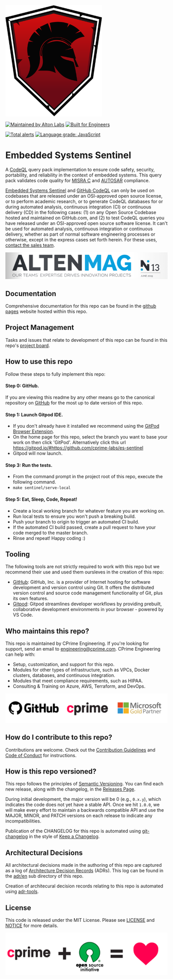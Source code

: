 <a href="https://github.com/cprime-labs/es-sentinel" target="_blank">
<img src=".assets/es-sentinel.png" width="300" />
</a>

[![Maintained by Alton Labs](https://img.shields.io/badge/maintained%20by-alten%20labs-043962)](https://alten.com/) 
[![Built for Engineers](https://img.shields.io/badge/project-embedded%20systems%20sentinel-043962)](https://github.com/alten-labs/es-sentinel)

[![Total alerts](https://img.shields.io/lgtm/alerts/g/cprime-labs/es-sentinel.svg?logo=lgtm&logoWidth=18)](https://lgtm.com/projects/g/cprime-labs/es-sentinel/alerts/)
[![Language grade: JavaScript](https://img.shields.io/lgtm/grade/javascript/g/cprime-labs/es-sentinel.svg?logo=lgtm&logoWidth=18)](https://lgtm.com/projects/g/cprime-labs/es-sentinel/context:javascript)

# Embedded Systems Sentinel
A [CodeQL](https://securitylab.github.com/tools/codeql/) query pack implementation to ensure code safety, security, portability, and reliability in the context of embedded systems. This query pack validates code quality for [MISRA C](https://en.wikipedia.org/wiki/MISRA_C) and [AUTOSAR](https://www.autosar.org/) compliance.

[Embedded Systems Sentinel](https://cprime-labs.github.io/es-sentinel/) and [GitHub CodeQL](https://securitylab.github.com/tools/codeql/) can only be used on codebases that are released under an OSI-approved open source license, or to perform academic research, or to generate CodeQL databases for or during automated analysis, continuous integration (CI) or continuous delivery (CD) in the following cases: (1) on any Open Source Codebase hosted and maintained on GitHub.com, and (2) to test CodeQL queries you have released under an OSI-approved open source software license. It can't be used for automated analysis, continuous integration or continuous delivery, whether as part of normal software engineering processes or otherwise, except in the express cases set forth herein. For these uses, [contact the sales team](sentinel@cprime.com).

<a href="https://fr.calameo.com/read/004893352f8d0da97afea" target="_blank">
<img src=".assets/alten-mag.png" />
</a>

## Documentation

Comprehensive documentation for this repo can be found in the [github pages](https://cprime-labs.github.io/es-sentinel/) website hosted within this repo.

## Project Management

Tasks and issues that relate to development of this repo can be found in this repo's [project board](https://github.com/cprime-labs/es-sentinel/projects/1).

## How to use this repo

Follow these steps to fully implement this repo:


#### Step 0: GitHub.
If you are viewing this readme by any other means go to the canonical repository on [GitHub](https://github.com/cprime-labs/es-sentinel) for the most up to date version of this repo.

#### Step 1: Launch Gitpod IDE.
- If you don't already have it installed we recommend using the [GitPod Browser Extension](https://www.gitpod.io/docs/browser-extension/).
- On the home page for this repo, select the branch you want to base your work on then click 'GitPod'. Alternatively click this url https://gitpod.io/#https://github.com/cprime-labs/es-sentinel
- Gitpod will now launch.

#### Step 3: Run the tests.
- From the command prompt in the project root of this repo, execute the following command.
- `make sentinel/serve-local`

#### Step 5: Eat, Sleep, Code, Repeat!
- Create a local working branch for whatever feature you are working on.
- Run local tests to ensure you won't push a breaking build.
- Push your branch to origin to trigger an automated CI build.
- If the automated CI build passed, create a pull request to have your code merged to the master branch.
- Rinse and repeat! Happy coding :)


## Tooling

The following tools are not strictly required to work with this repo but we recommend their use and used them oursleves in the creation of this repo:
- [GitHub](https://GitHub.com): GitHub, Inc. is a provider of Internet hosting for software development and version control using Git. It offers the distributed version control and source code management functionality of Git, plus its own features. 
- [Gitpod](https://www.gitpod.io/): Gitpod streamlines developer workflows by providing prebuilt, collaborative development environments in your browser - powered by VS Code.

## Who maintains this repo?

This repo is maintained by CPrime Engineering. If you're looking for support, send an email to [engineering@cprime.com](mailto:engineering@cprime.com?subject=DevOps%20Library%20VPC%20AWS).
CPrime Engineering can help with:

- Setup, customization, and support for this repo.
- Modules for other types of infrastructure, such as VPCs, Docker clusters, databases, and continuous integration.
- Modules that meet compliance requirements, such as HIPAA.
- Consulting & Training on Azure, AWS, Terraform, and DevOps.

<a href="https://cprime.com/" target="_blank">
<img src=".assets/gh-cp-ms-partner.png" />
</a>

## How do I contribute to this repo?

Contributions are welcome. Check out the
[Contribution Guidelines](/CONTRIBUTING.md) and 
[Code of Conduct](/CONDUCT.md) for instructions.

## How is this repo versioned?

This repo follows the principles of [Semantic Versioning](http://semver.org/). You can find each new release,
along with the changelog, in the [Releases Page](../../releases).

During initial development, the major version will be 0 (e.g., `0.x.y`), which indicates the code does not yet have a
stable API. Once we hit `1.0.0`, we will make every effort to maintain a backwards compatible API and use the MAJOR,
MINOR, and PATCH versions on each release to indicate any incompatibilities.

Publication of the CHANGELOG for this repo is automated using [git-changelog](https://github.com/git-chglog/git-chglog) in the style of [Keep a Changelog](https://keepachangelog.com/en/1.0.0/).

## Architectural Decisions

All architectural decisions made in the authoring of this repo are captured as a log of [Architecture Decision Records](http://thinkrelevance.com/blog/2011/11/15/documenting-architecture-decisions) (ADRs). This log can be found in the [adr/en](adr/en) sub directory of this repo.

Creation of architecural decision records relating to this repo is automated using [adr-tools](https://github.com/npryce/adr-tools).

## License

This code is released under the MIT License. Please see
[LICENSE](/LICENSE) and [NOTICE](/NOTICE) for more details.

<a href="https://opensource.org/" target="_blank">
<img src=".assets/cp-osi-love.png" />
</a>
